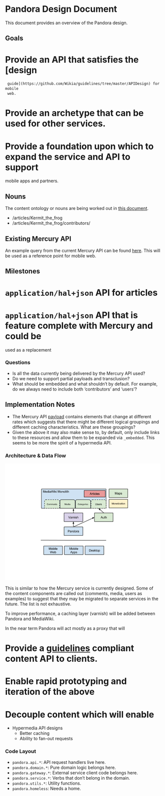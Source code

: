 # Pandora Design Document

This document provides an overview of the Pandora design. 

## Goals

 # Provide an API that satisfies the [design
 	 guide](https://github.com/Wikia/guidelines/tree/master/APIDesign) for mobile
 	 web.
 # Provide an archetype that can be used for other services.
 # Provide a foundation upon which to expand the service and API to support
   mobile apps and partners.

## Nouns

The content ontology or nouns are being worked out in [this
document](https://docs.google.com/document/d/1N_AFFmdzmjtzTK8g4LOcrC7RdEi9bXy_j-UyihKssTs/edit?usp=sharing).

 * /articles/Kermit_the_frog
 * /articles/Kermit_the_frog/contributors/

## Existing Mercury API

An example query from the current Mercury API can be found
[here](http://muppet.wikia.com/api/v1/Mercury/Article?title=Kermit%20the%20Frog).
This will be used as a reference point for mobile web.

## Milestones

 # `application/hal+json` API for articles
 # `application/hal+json` API that is feature complete with Mercury and could be
   used as a replacement

### Questions

 * Is all the data currently being delivered by the Mercury API used?
 * Do we need to support partial payloads and transclusion?
 * What should be embedded and what shouldn’t by default. For example, do we
	 always need to include both ‘contributors’ and ‘users’?

## Implementation Notes

 * The Mercury API
   [payload](http://muppet.wikia.com/api/v1/Mercury/Article?title=Kermit%20the%20Frog)
	 contains elements that change at different rates which suggests that there might
	 be different logical groupings and different caching characteristics. What
	 are these groupings?
 * Given the above it may also make sense to, by default, only include links to
	 these resources and allow them to be expanded via `_embedded`. This seems to
	 be more the spirit of a hypermedia API.

### Architecture & Data Flow

![Pandora Architecture](assets/pandora-arch.png)

This is similar to how the Mercury service is currently designed. Some of the
content components are called out (comments, media, users as examples) to
suggest that they may be migrated to separate services in the future. The list
is not exhaustive.

To improve performance, a caching layer (varnish) will be added between Pandora
and MediaWiki.

In the near term Pandora will act mostly as a proxy that will

 # Provide a [guidelines](https://github.com/Wikia/guidelines/tree/master/APIDesign) compliant content API to clients.
 # Enable rapid prototyping and iteration of the above
 # Decouple content which will enable
   * Hypermedia API designs
	 * Better caching
	 * Ability to fan-out requests

 
### Code Layout

 * `pandora.api.*`: API request handlers live here.
 * `pandora.domain.*`: Pure domain logic belongs here.
 * `pandora.gateway.*`: External service client code belongs here.
 * `pandora.service.*`: Verbs that don’t belong in the domain.
 * `pandora.utils.*`: Utility functions.
 * `pandora.homeless`: Needs a home.
